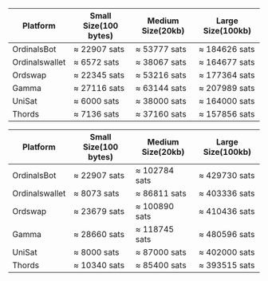 |Platform |Small Size(100 bytes)|Medium Size(20kb)|Large Size(100kb)|
|  ---- |  ----  | ----  | ----  |
|OrdinalsBot | ≈ 22907 sats | ≈ 53777 sats| ≈ 184626 sats|
|Ordinalswallet | ≈ 6572 sats | ≈ 38067 sats| ≈ 164677 sats|
|Ordswap | ≈ 22345 sats | ≈ 53216 sats| ≈ 177364 sats|
|Gamma | ≈ 27116 sats | ≈ 63144 sats| ≈ 207989 sats|
|UniSat | ≈ 6000 sats | ≈ 38000 sats| ≈ 164000 sats|
|Thords | ≈ 7136 sats | ≈ 37160 sats| ≈ 157856 sats|

|Platform |Small Size(100 bytes)|Medium Size(20kb)|Large Size(100kb)|
|  ---- |  ----  | ----  | ----  |
|OrdinalsBot | ≈ 22907 sats | ≈ 102784 sats| ≈ 429730 sats|
|Ordinalswallet | ≈ 8073 sats | ≈ 86811 sats| ≈ 403336 sats|
|Ordswap | ≈ 23679 sats | ≈ 100890 sats| ≈ 410436 sats|
|Gamma | ≈ 28660 sats | ≈ 118745 sats| ≈ 480596 sats|
|UniSat | ≈ 8000 sats | ≈ 87000 sats| ≈ 402000 sats|
|Thords | ≈ 10340 sats | ≈ 85400 sats| ≈ 393515 sats|